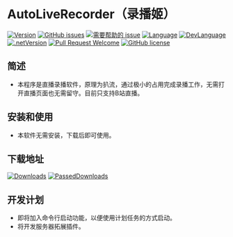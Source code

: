 ﻿# AutoLiveRecorder（录播姬）

[![Version](https://img.shields.io/github/release/LeoChen98/AutoLiveRecorder.svg?label=Version)](https://github.com/LeoChen98/AutoLiveRecorder/releases)
[![GitHub issues](https://img.shields.io/github/issues/LeoChen98/AutoLiveRecorder.svg)](https://github.com/LeoChen98/AutoLiveRecorder/issues)
[![需要帮助的 issue](https://img.shields.io/github/issues/LeoChen98/AutoLiveRecorder/help%20wanted.svg?label=需要帮助的%20issue)](https://github.com/LeoChen98/AutoLiveRecorder/issues?q=is%3Aissue+is%3Aopen+label%3A%22help+wanted%22)
[![Language](https://img.shields.io/badge/%E8%AF%AD%E8%A8%80-%E4%B8%AD%E6%96%87-brightgreen.svg)](#)
[![DevLanguage](https://img.shields.io/badge/%E5%BC%80%E5%8F%91%E8%AF%AD%E8%A8%80-C%23-brightgreen.svg)](#)
[![.netVersion](https://img.shields.io/badge/.net-3.5-brightgreen.svg)](#)
[![Pull Request Welcome](https://img.shields.io/badge/Pull%20request-welcome-brightgreen.svg)](#)
[![GitHub license](https://img.shields.io/github/license/LeoChen98/AutoLiveRecorder.svg)](https://github.com/LeoChen98/AutoLiveRecorder/blob/master/LICENSE)

## 简述
* 本程序是直播录播软件，原理为扒流，通过极小的占用完成录播工作，无需打开直播页面也无需留守。目前只支持B站直播。


## 安装和使用
* 本软件无需安装，下载后即可使用。


## 下载地址
[![Downloads](https://img.shields.io/badge/%E4%B8%8B%E8%BD%BD%E8%BD%AF%E4%BB%B6@2.0.1.18-484K-brightgreen.svg)](https://github.com/LeoChen98/AutoLiveRecorder/releases/download/2.0.1.18/AutoLiveRecorder.exe)
[![PassedDownloads](https://img.shields.io/badge/%E8%BF%87%E5%BE%80%E7%89%88%E6%9C%AC-release-blue.svg)](https://github.com/LeoChen98/AutoLiveRecorder/releases)  

## 开发计划
* 即将加入命令行启动功能，以便使用计划任务的方式启动。
* 将开发服务器拓展插件。
